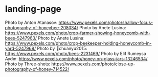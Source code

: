 # landing-page

Photo by Anton Atanasov: https://www.pexels.com/photo/shallow-focus-photography-of-honeybee-208034/
Photo by Anete Lusina: https://www.pexels.com/photo/crop-farmer-showing-honeycomb-with-bees-5247963/
Photo by Anete Lusina: https://www.pexels.com/photo/crop-beekeeper-holding-honeycomb-in-yard-5247968/
Photo by 🐴chuanyu2015: https://www.pexels.com/photo/bees-2231469/
Photo by Elif Rumeysa  Aydın: https://www.pexels.com/photo/honey-on-glass-jars-13246534/
Photo by Three-shots: https://www.pexels.com/photo/close-up-photography-of-honey-714522/